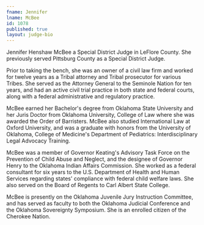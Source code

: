 ```yaml
---
fname: Jennifer
lname: McBee
id: 1078
published: true
layout: judge-bio
---
```

Jennifer Henshaw McBee a Special District Judge in LeFlore County.  She previously served Pittsburg County as a Special District Judge. 
 
Prior to taking the bench, she was an owner of a civil law firm and worked for twelve years as a Tribal attorney and Tribal prosecutor for various Tribes.  She served as the Attorney General to the Seminole Nation for ten years, and had an active civil trial practice in both state and federal courts, along with a federal administrative and regulatory practice.  

McBee earned her Bachelor's degree from Oklahoma State University and her Juris Doctor from Oklahoma University, College of Law where she was awarded the Order of Barristers.  McBee also studied International Law at Oxford University, and was a graduate with honors from the University of Oklahoma, College of Medicine's Department of Pediatrics: Interdisciplinary Legal Advocacy Training. 

McBee was a member of Governor Keating's Advisory Task Force on the Prevention of Child Abuse and Neglect, and the designee of Governor Henry to the Oklahoma Indian Affairs Commission. She worked as a federal consultant for six years to the U.S. Department of Health and Human Services regarding states' compliance with federal child welfare laws.   She also served on the Board of Regents to Carl Albert State College.   

McBee is presently on the Oklahoma Juvenile Jury Instruction Committee, and has served as faculty to both the Oklahoma Judicial Conference and the Oklahoma Sovereignty Symposium.  She is an enrolled citizen of the Cherokee Nation.
